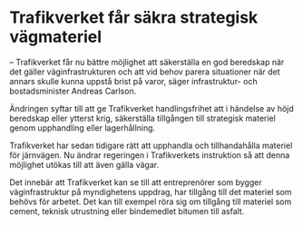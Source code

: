 # Trafikverket får säkra strategisk vägmateriel

– Trafikverket får nu bättre möjlighet att säkerställa en god beredskap när det gäller väginfrastrukturen och att vid behov parera situationer när det annars skulle kunna uppstå brist på varor, säger infrastruktur- och bostadsminister Andreas Carlson.

Ändringen syftar till att ge Trafikverket handlingsfrihet att i händelse av höjd beredskap eller ytterst krig, säkerställa tillgången till strategisk materiel genom upphandling eller lagerhållning.

Trafikverket har sedan tidigare rätt att upphandla och tillhandahålla materiel för järnvägen. Nu ändrar regeringen i Trafikverkets instruktion så att denna möjlighet utökas till att även gälla vägar.

Det innebär att Trafikverket kan se till att entreprenörer som bygger väginfrastruktur på myndighetens uppdrag, har tillgång till det materiel som behövs för arbetet. Det kan till exempel röra sig om tillgång till materiel som cement, teknisk utrustning eller bindemedlet bitumen till asfalt.
